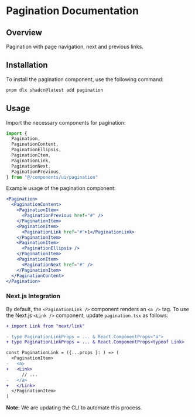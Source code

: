 # Pagination Documentation

## Overview
Pagination with page navigation, next and previous links.

## Installation
To install the pagination component, use the following command:

```bash
pnpm dlx shadcn@latest add pagination
```

## Usage
Import the necessary components for pagination:

```javascript
import {
  Pagination,
  PaginationContent,
  PaginationEllipsis,
  PaginationItem,
  PaginationLink,
  PaginationNext,
  PaginationPrevious,
} from "@/components/ui/pagination"
```

Example usage of the pagination component:

```jsx
<Pagination>
  <PaginationContent>
    <PaginationItem>
      <PaginationPrevious href="#" />
    </PaginationItem>
    <PaginationItem>
      <PaginationLink href="#">1</PaginationLink>
    </PaginationItem>
    <PaginationItem>
      <PaginationEllipsis />
    </PaginationItem>
    <PaginationItem>
      <PaginationNext href="#" />
    </PaginationItem>
  </PaginationContent>
</Pagination>
```

### Next.js Integration
By default, the `<PaginationLink />` component renders an `<a />` tag. To use the Next.js `<Link />` component, update `pagination.tsx` as follows:

```diff
+ import Link from "next/link"

- type PaginationLinkProps = ... & React.ComponentProps<"a">
+ type PaginationLinkProps = ... & React.ComponentProps<typeof Link>

const PaginationLink = ({...props }: ) => (
  <PaginationItem>
-   <a>
+   <Link>
      // ...
-   </a>
+   </Link>
  </PaginationItem>
)
```

**Note:** We are updating the CLI to automate this process.